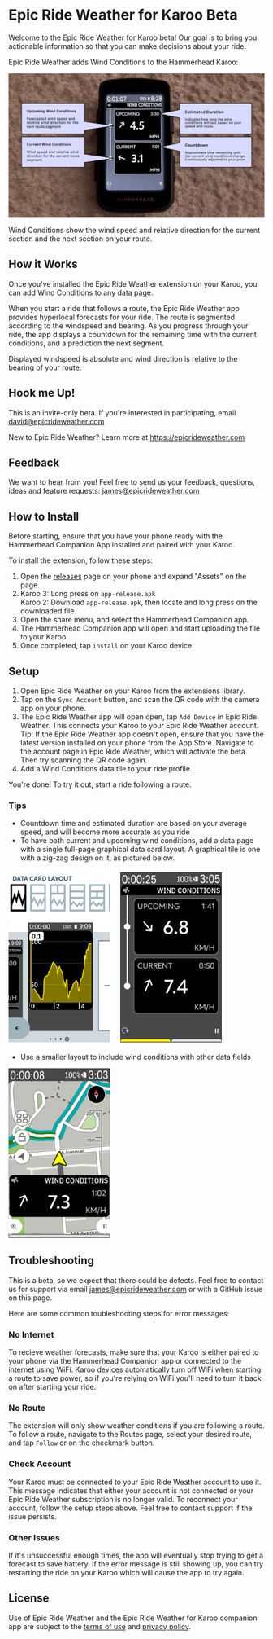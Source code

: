 # Epic Ride Weather for Karoo Beta

Welcome to the Epic Ride Weather for Karoo beta! Our goal is to bring you actionable information so that you can make decisions about your ride.

Epic Ride Weather adds Wind Conditions to the Hammerhead Karoo:

<img src="images/epicrideweather-karoo-windspeed.png" style="max-width: 100%; height: auto;">

Wind Conditions show the wind speed and relative direction for the current section and the next section on your route. 

## How it Works

Once you've installed the Epic Ride Weather extension on your Karoo, you can add Wind Conditions to any data page. 

When you start a ride that follows a route, the Epic Ride Weather app provides hyperlocal forecasts for your ride. The route is segmented according to the windspeed and bearing. As you progress through your ride, the app displays a countdown for the remaining time with the current conditions, and a prediction the next segment.

Displayed windspeed is absolute and wind direction is relative to the bearing of your route.

## Hook me Up!

This is an invite-only beta. If you're interested in participating, email <a href="mailto:david@epicrideweather.com">david@epicrideweather.com</a>

New to Epic Ride Weather? Learn more at <a href="https://www.epicrideweather.com">https://epicrideweather.com</a>

## Feedback

We want to hear from you! Feel free to send us your feedback, questions, ideas and feature requests: <a href="mailto:james@epicrideweather.com">james@epicrideweather.com</a>

## How to Install

Before starting, ensure that you have your phone ready with the Hammerhead Companion App installed and paired with your Karoo.

To install the extension, follow these steps:

1. Open the [releases](https://github.com/EpicRideWeather/erw-for-karoo/releases) page on your phone and expand "Assets" on the page.
2. Karoo 3: Long press on ``app-release.apk``<br>
   Karoo 2: Download ``app-release.apk``, then locate and long press on the downloaded file.
3. Open the share menu, and select the Hammerhead Companion app.
4. The Hammerhead Companion app will open and start uploading the file to your Karoo.
5. Once completed, tap ``install`` on your Karoo device.

## Setup

1. Open Epic Ride Weather on your Karoo from the extensions library.
2. Tap on the ``Sync Account`` button, and scan the QR code with the camera app on your phone.
3. The Epic Ride Weather app will open open, tap ``Add Device`` in Epic Ride Weather. This connects your Karoo to your Epic Ride Weather account. Tip: If the Epic Ride Weather app doesn't open, ensure that you have the latest version installed on your phone from the App Store. Navigate to the account page in Epic Ride Weather, which will activate the beta. Then try scanning the QR code again.
4. Add a Wind Conditions data tile to your ride profile.

You're done! To try it out, start a ride following a route.

### Tips

- Countdown time and estimated duration are based on your average speed, and will become more accurate as you ride
- To have both current and upcoming wind conditions, add a data page with a single full-page graphical data card layout. A graphical tile is one with a zig-zag design on it, as pictured below.

<div style="display: flex; flex-wrap: wrap; align-items: center; gap: 20px; margin: 20px 0;">
<img src="images/karoo-full-size-data-field.png" width="200">
<img src="images/karoo-current-upcoming.png" width="200"/>
</div>

- Use a smaller layout to include wind conditions with other data fields

<img src="images/karoo-map-with-wind.png" width="200">

## Troubleshooting

This is a beta, so we expect that there could be defects. Feel free to contact us for support via email <a href="mailto:james@epicrideweather.com">james@epicrideweather.com</a> or with a GitHub issue on this page.

Here are some common toubleshooting steps for error messages:

### No Internet

To recieve weather forecasts, make sure that your Karoo is either paired to your phone via the Hammerhead Companion app or connected to the internet using WiFi. Karoo devices automatically turn off WiFi when starting a route to save power, so if you're relying on WiFi you'll need to turn it back on after starting your ride.

### No Route

The extension will only show weather conditions if you are following a route. To follow a route, navigate to the Routes page, select your desired route, and tap ``Follow`` or on the checkmark button.

### Check Account

Your Karoo must be connected to your Epic Ride Weather account to use it. This message indicates that either your account is not connected or your Epic Ride Weather subscription is no longer valid. To reconnect your account, follow the setup steps above. Feel free to contact support if the issue persists.

### Other Issues

If it's unsuccessful enough times, the app will eventually stop trying to get a forecast to save battery. If the error message is still showing up, you can try restarting the ride on your Karoo which will cause the app to try again.

## License

Use of Epic Ride Weather and the Epic Ride Weather for Karoo companion app are subject to the [terms of use](https://www.epicrideweather.com/terms-of-use/) and [privacy policy](https://www.epicrideweather.com/privacy-policy/).
